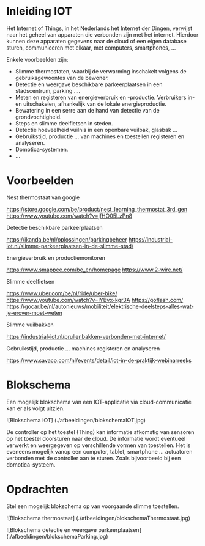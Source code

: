 # Inleiding IOT

Het Internet of Things, in het Nederlands het Internet der Dingen, verwijst naar het geheel van apparaten die verbonden zijn met het internet. Hierdoor kunnen deze apparaten gegevens naar de cloud of een eigen database sturen, communiceren met elkaar, met computers, smartphones, …

Enkele voorbeelden zijn:

* Slimme thermostaten, waarbij de verwarming inschakelt volgens de gebruiksgewoontes van de bewoner.
* Detectie en weergave beschikbare parkeerplaatsen in een stadscentrum, parking ….
* Meten en registeren van energieverbruik en -productie. Verbruikers in- en uitschakelen, afhankelijk van de lokale energieproductie. 
* Bewatering in een serre aan de hand van detectie van de grondvochtigheid.
* Steps en slimme deelfietsen in steden.
* Detectie hoeveelheid vuilnis in een openbare vuilbak, glasbak ...
* Gebruikstijd, productie … van machines en toestellen registeren en analyseren.
* Domotica-systemen.
* …


# Voorbeelden

Nest thermostaat van google 

https://store.google.com/be/product/nest_learning_thermostat_3rd_gen
https://www.youtube.com/watch?v=jfHO05LzPn8


Detectie beschikbare parkeerplaatsen

https://ikanda.be/nl/oplossingen/parkingbeheer
https://industrial-iot.nl/slimme-parkeerplaatsen-in-de-slimme-stad/


Energieverbruik en productiemonitoren

https://www.smappee.com/be_en/homepage
https://www.2-wire.net/


Slimme deelfietsen

https://www.uber.com/be/nl/ride/uber-bike/
https://www.youtube.com/watch?v=lYBvx-kgr3A
https://goflash.com/
https://gocar.be/nl/autonieuws/mobiliteit/elektrische-deelsteps-alles-wat-je-erover-moet-weten


Slimme vuilbakken

https://industrial-iot.nl/prullenbakken-verbonden-met-internet/


Gebruikstijd, productie … machines registeren en analyseren

https://www.savaco.com/nl/events/detail/iot-in-de-praktijk-webinarreeks

# Blokschema

Een mogelijk blokschema van een IOT-applicatie via cloud-communicatie kan er als volgt uitzien.

![Blokschema IOT] (./afbeeldingen/blokschemaIOT.jpg)

De controller op het toestel (Thing) kan informatie afkomstig van sensoren op het toestel doorsturen naar de cloud. De informatie wordt eventueel verwerkt en weergegeven op verschillende vormen van toestellen. 
Het is eveneens mogelijk vanop een computer, tablet, smartphone … actuatoren verbonden met de controller aan te sturen. Zoals bijvoorbeeld bij een domotica-systeem.  

# Opdrachten

Stel een mogelijk blokschema op van voorgaande slimme toestellen.

![Blokschema thermostaat] (./afbeeldingen/blokschemaThermostaat.jpg)

![Blokschema detectie en weergave parkeerplaatsen] (./afbeeldingen/blokschemaParking.jpg)
